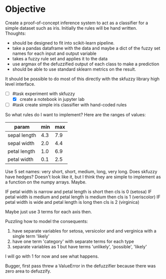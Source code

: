 # Objective
Create a proof-of-concept inference system to act as a classifier for a simple dataset such as iris.   Initially the rules will be hand written.  
Thoughts:
- should be designed to fit into scikit-learn pipeline.  
- take a pandas dataframe with the data and maybe a dict of the fuzzy set names for each input and output variable
- takes a fuzzy rule set and applies it to the data
- use argmax of the defuzzified output of each class to make a prediction
- should be able to use standard sklearn metrics on the result.

It should be possible to do most of this directly with the skfuzzy library high level interface. 

- [ ] #task experiment with skfuzzy
    - [x] create a notebook in jupyter lab
- [ ] #task create simple iris classifier with hand-coded rules

So what rules do I want to implement?
Here are the ranges of values:

| param        | min | max |
| ------------ | --- | --- |
| sepal length | 4.3 | 7.9 |
| sepal width  | 2.0 | 4.4 |
| petal length | 1.0 | 6.9 |
| petal width  | 0.1 | 2.5 | 

Use 5 set names:  very short, short, medium, long, very long.
Does skfuzzy have hedges?  Doesn't look like it, but I think they are simple to implement as a function on the numpy arrays.  Maybe.  

IF petal width is narrow and petal length is short then cls is 0 (setosa)
IF petal width is medium and petal length is medium then cls is 1 (veriscolor)
IF petal width is wide and petal length is long then cls is 2 (virginica)

Maybe just use 3 terms for each axis then.  

Puzzling how to model the consequents:
1. have separate variables for setosa, versicolor and and verginica with a single term 'likely'
2. have one term 'category' with separate terms for each type
3. separate variables as 1 but have terms 'unlikely', 'possible', 'likely'

I will go with 1 for now and see what happens.  

Bugger, first pass threw a ValueError in the defuzzifier because there was zero area to defuzzify.  